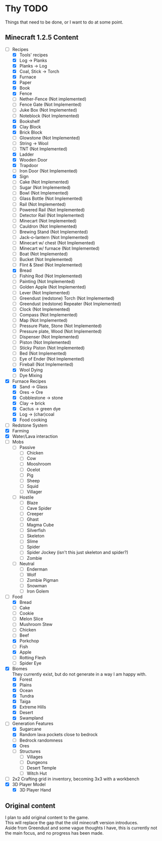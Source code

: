 # Thy TODO
Things that need to be done, or I want to do at some point.
  
## Minecraft 1.2.5 Content
 - [ ] Recipes
   - [x] Tools' recipes
   - [x] Log -> Planks
   - [x] Planks -> Log
   - [x] Coal, Stick -> Torch
   - [x] Furnace
   - [x] Paper
   - [x] Book
   - [x] Fence
   - [ ] Nether-Fence (Not implemented)
   - [ ] Fence Gate (Not Implemented)
   - [ ] Juke Box (Not Implemented)
   - [ ] Noteblock (Not Implemented)
   - [x] Bookshelf
   - [x] Clay Block
   - [x] Brick Block
   - [ ] Glowstone (Not Implemented)
   - [ ] String -> Wool
   - [ ] TNT (Not Implemented)
   - [x] Ladder
   - [x] Wooden Door
   - [x] Trapdoor
   - [ ] Iron Door (Not Implemented)
   - [x] Sign
   - [ ] Cake (Not Implemented)
   - [ ] Sugar (Not Implemented)
   - [ ] Bowl (Not Implemented)
   - [ ] Glass Bottle (Not Implemented)
   - [ ] Rail (Not Implemented)
   - [ ] Powered Rail (Not Implemented)
   - [ ] Detector Rail (Not Implemented)
   - [ ] Minecart (Not Implemented)
   - [ ] Cauldron (Not Implemented)
   - [ ] Brewing Stand (Not Implemented)
   - [ ] Jack-o-lantern (Not Implemented)
   - [ ] Minecart w/ chest (Not Implemented)
   - [ ] Minecart w/ furnace (Not Implemented)
   - [ ] Boat (Not Implemented)
   - [ ] Bucket (Not Implemented)
   - [ ] Flint & Steel (Not Implemented)
   - [x] Bread
   - [ ] Fishing Rod (Not Implemented)
   - [ ] Painting (Not Implemented)
   - [ ] Golden Apple (Not Implemented)
   - [ ] Lever (Not Implemented)
   - [ ] Greendust (redstone) Torch (Not Implemented)
   - [ ] Greendust (redstone) Repeater (Not Implemented)
   - [ ] Clock (Not Implemented)
   - [ ] Compass (Not Implemented)
   - [ ] Map (Not Implemented)
   - [ ] Pressure Plate, Stone (Not Implemented)
   - [ ] Pressure plate, Wood (Not Implemented)
   - [ ] Dispenser (Not Implemented)
   - [ ] Piston (Not Implemented)
   - [ ] Sticky Piston (Not Implemented)
   - [ ] Bed (Not Implemented)
   - [ ] Eye of Ender (Not Implemented)
   - [ ] Fireball (Not Implemented)
   - [x] Wool Dying
   - [ ] Dye Mixing
 - [x] Furnace Recipes
   - [x] Sand -> Glass
   - [x] Ores -> Ore
   - [x] Cobblestone -> stone
   - [x] Clay -> brick
   - [x] Cactus -> green dye
   - [x] Log -> (char)coal
   - [x] Food cooking
 - [ ] Redstone System
 - [x] Farming
 - [x] Water/Lava interaction
 - [ ] Mobs
   - [ ] Passive
     - [ ] Chicken
     - [ ] Cow
     - [ ] Mooshroom
     - [ ] Ocelot
     - [ ] Pig
     - [ ] Sheep
     - [ ] Squid
     - [ ] Villager
   - [ ] Hostile
     - [ ] Blaze
     - [ ] Cave Spider
     - [ ] Creeper
     - [ ] Ghast
     - [ ] Magma Cube
     - [ ] Silverfish
     - [ ] Skeleton
     - [ ] Slime
     - [ ] Spider
     - [ ] Spider Jockey (isn't this just skeleton and spider?)
     - [ ] Zombie
   - [ ] Neutral
     - [ ] Enderman
     - [ ] Wolf
     - [ ] Zombie Pigman
     - [ ] Snowman
     - [ ] Iron Golem
 - [ ] Food
   - [x] Bread
   - [ ] Cake
   - [ ] Cookie
   - [ ] Melon Slice
   - [ ] Mushroom Stew
   - [ ] Chicken
   - [ ] Beef
   - [x] Porkchop
   - [ ] Fish
   - [x] Apple
   - [ ] Rotting Flesh
   - [ ] Spider Eye
 - [x] Biomes\
       They currently exist, but do not generate in a way I am happy with.
   - [x] Forest
   - [x] Plains
   - [x] Ocean
   - [x] Tundra
   - [x] Taiga
   - [x] Extreme Hills
   - [x] Desert
   - [x] Swampland
 - [ ] Generation Features
   - [x] Sugarcane
   - [x] Random lava pockets close to bedrock
   - [ ] Bedrock randomness
   - [x] Ores
   - [ ] Structures
     - [ ] Villages
     - [ ] Dungeons
     - [ ] Desert Temple
     - [ ] Witch Hut
 - [ ] 2x2 Crafting grid in inventory, becoming 3x3 with a workbench
 - [x] 3D Player Model
   - [x] 3D Player Hand

## Original content
I plan to add original content to the game.\
This will replace the gap that the old minecraft version introduces.\
Aside from Greendust and some vague thoughts I have, this is currently not the main focus, and no progress has been made.